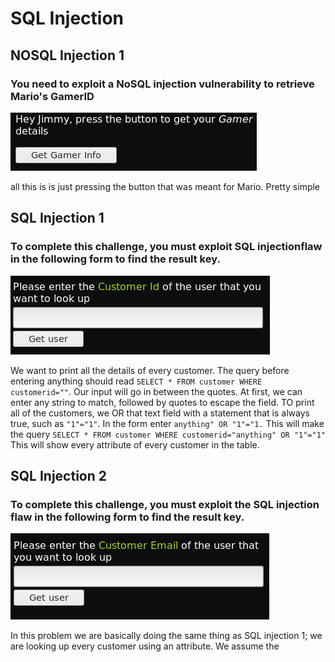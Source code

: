 # SQL Injection
## NOSQL Injection 1
### You need to exploit a NoSQL injection vulnerability to retrieve Mario's GamerID
![button](/images/nosqli1.png)

all this is is just pressing the button that was meant for Mario. Pretty simple

## SQL Injection 1
### To complete this challenge, you must exploit SQL injectionflaw in the following form to find the result key.
![entry field](/images/sqli1.png)

We want to print all the details of every customer. The query before entering anything should read `SELECT * FROM customer WHERE customerid=""`. Our input will go in between the quotes. At first, we can enter any string to match, followed by quotes to escape the field. TO print all of the customers, we OR that text field with a statement that is always true, such as `"1"="1"`. In the form enter `anything" OR "1"="1.` This will make the query `SELECT * FROM customer WHERE customerid="anything" OR "1"="1"` This will show every attribute of every customer in the table.

## SQL Injection 2
### To complete this challenge, you must exploit the SQL injection flaw in the following form to find the result key.
![email field](/images/sqli2.png)

In this problem we are basically doing the same thing as SQL injection 1; we are looking  up every customer using an attribute. We assume the
